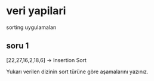 # veri yapilari
sorting uygulamaları

## soru 1
[22,27,16,2,18,6] -> Insertion Sort

Yukarı verilen dizinin sort türüne göre aşamalarını yazınız.
